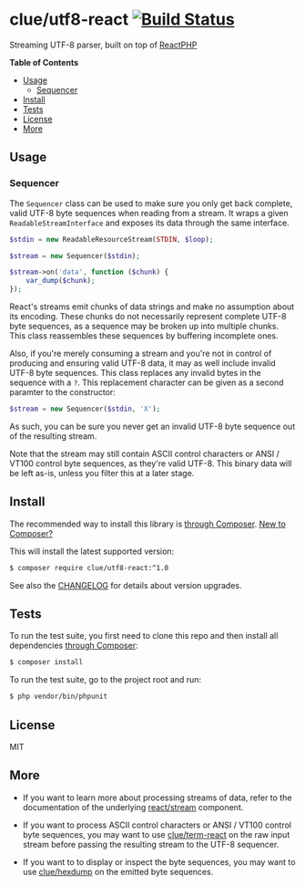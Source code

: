 # clue/utf8-react [![Build Status](https://travis-ci.org/clue/php-utf8-react.svg?branch=master)](https://travis-ci.org/clue/php-utf8-react)

Streaming UTF-8 parser, built on top of [ReactPHP](https://reactphp.org/)

**Table of Contents**

* [Usage](#usage)
  * [Sequencer](#sequencer)
* [Install](#install)
* [Tests](#tests)
* [License](#license)
* [More](#more)

## Usage

### Sequencer

The `Sequencer` class can be used to make sure you only get back complete, valid
UTF-8 byte sequences when reading from a stream.
It wraps a given `ReadableStreamInterface` and exposes its data through the same
interface.

```php
$stdin = new ReadableResourceStream(STDIN, $loop);

$stream = new Sequencer($stdin);

$stream->on('data', function ($chunk) {
    var_dump($chunk);
});
```

React's streams emit chunks of data strings and make no assumption about its encoding.
These chunks do not necessarily represent complete UTF-8 byte sequences, as a
sequence may be broken up into multiple chunks.
This class reassembles these sequences by buffering incomplete ones.

Also, if you're merely consuming a stream and you're not in control of producing and
ensuring valid UTF-8 data, it may as well include invalid UTF-8 byte sequences.
This class replaces any invalid bytes in the sequence with a `?`.
This replacement character can be given as a second paramter to the constructor:

```php
$stream = new Sequencer($stdin, 'X');
```

As such, you can be sure you never get an invalid UTF-8 byte sequence out of
the resulting stream.

Note that the stream may still contain ASCII control characters or
ANSI / VT100 control byte sequences, as they're valid UTF-8.
This binary data will be left as-is, unless you filter this at a later stage.

## Install

The recommended way to install this library is [through Composer](https://getcomposer.org).
[New to Composer?](https://getcomposer.org/doc/00-intro.md)

This will install the latest supported version:

```bash
$ composer require clue/utf8-react:^1.0
```

See also the [CHANGELOG](CHANGELOG.md) for details about version upgrades.

## Tests

To run the test suite, you first need to clone this repo and then install all
dependencies [through Composer](http://getcomposer.org):

```bash
$ composer install
```

To run the test suite, go to the project root and run:

```bash
$ php vendor/bin/phpunit
```

## License

MIT

## More

* If you want to learn more about processing streams of data, refer to the documentation of
  the underlying [react/stream](https://github.com/reactphp/stream) component.

* If you want to process ASCII control characters or ANSI / VT100 control byte sequences, you may
  want to use [clue/term-react](https://github.com/clue/php-term-react) on the raw input
  stream before passing the resulting stream to the UTF-8 sequencer.

* If you want to to display or inspect the byte sequences, you may
  want to use [clue/hexdump](https://github.com/clue/php-hexdump) on the emitted byte sequences.
